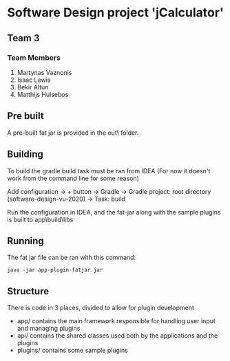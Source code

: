 # Software Design project 'jCalculator'
## Team 3

### Team Members

1. Martynas Vaznonis
2. Isaac Lewis
3. Bekir Altun
4. Matthijs Hulsebos

## Pre built 
A pre-built fat jar is provided in the out\ folder.

## Building
To build the gradle build task must be ran from IDEA (For now it doesn't work from the command line for some reason)

Add configuration -> + button -> Gradle 
    -> Gradle project: root directory (software-design-vu-2020)
    -> Task: build
    
Run the configuration in IDEA, and the fat-jar along with the sample plugins is built to app\build\libs

## Running
The fat jar file can be ran with this command:

    java -jar app-plugin-fatjar.jar
  
  
## Structure
There is code in 3 places, divided to allow for plugin development

* app/ contains the main framework responsible for handling user input and managing plugins
* api/ contains the shared classes used both by the applications and the plugins
* plugins/ contains some sample plugins
